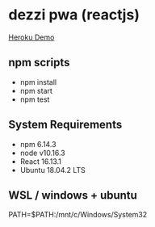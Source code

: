 # dezzi pwa (reactjs)
[Heroku Demo](https://dezzi-app.herokuapp.com/)

## npm scripts

* npm install
* npm start
* npm test

## System Requirements

* npm 6.14.3
* node v10.16.3
* React 16.13.1
* Ubuntu 18.04.2 LTS

## WSL / windows + ubuntu

PATH=$PATH:/mnt/c/Windows/System32
